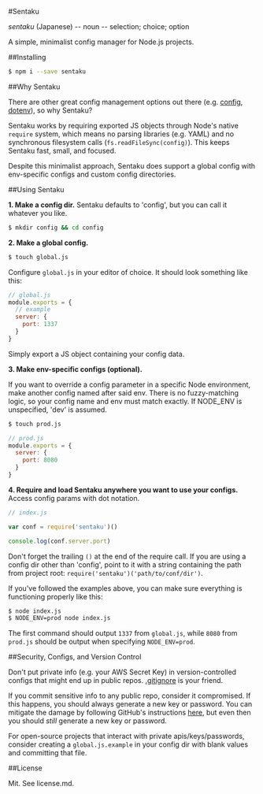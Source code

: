 #Sentaku

*sentaku* (Japanese) -- noun -- selection; choice; option

A simple, minimalist config manager for Node.js projects.

##Installing

```sh
$ npm i --save sentaku
```

##Why Sentaku

There are other great config management options out there (e.g. [config](https://www.npmjs.com/package/config), [dotenv](https://www.npmjs.com/package/dotenv)), so why Sentaku?

Sentaku works by requiring exported JS objects through Node's native `require` system, which means no parsing libraries (e.g. YAML) and no synchronous filesystem calls (`fs.readFileSync(config)`). This keeps Sentaku fast, small, and focused.

Despite this minimalist approach, Sentaku does support a global config with env-specific configs and custom config directories.

##Using Sentaku

**1. Make a config dir.** Sentaku defaults to 'config', but you can call it whatever you like.

```sh
$ mkdir config && cd config
```

**2. Make a global config.**

```sh
$ touch global.js
```

Configure `global.js` in your editor of choice. It should look something like this:

```js
// global.js
module.exports = {
  // example
  server: {
    port: 1337
  }
}
```

Simply export a JS object containing your config data.

**3. Make env-specific configs (optional).**

If you want to override a config parameter in a specific Node environment, make another config named after said env. There is no fuzzy-matching logic, so your config name and env must match exactly. If NODE_ENV is unspecified, 'dev' is assumed.


```sh
$ touch prod.js
```

```js
// prod.js
module.exports = {
  server: {
    port: 8080
  }
}
```

**4. Require and load Sentaku anywhere you want to use your configs.** Access config params with dot notation.

```js
// index.js

var conf = require('sentaku')()

console.log(conf.server.port)
```

Don't forget the trailing `()` at the end of the require call. If you are using a config dir other than 'config', point to it with a string containing the path from project root: `require('sentaku')('path/to/conf/dir')`.

If you've followed the examples above, you can make sure everything is functioning properly like this:

```sh
$ node index.js
$ NODE_ENV=prod node index.js
```

The first command should output `1337` from `global.js`, while `8080` from `prod.js` should be output when specifying `NODE_ENV=prod`.

##Security, Configs, and Version Control

Don't put private info (e.g. your AWS Secret Key) in version-controlled configs that might end up in public repos. [.gitignore](http://www.git-scm.com/docs/gitignore) is your friend.

If you commit sensitive info to any public repo, consider it compromised. If this happens, you should always generate a new key or password. You can mitigate the damage by following GitHub's instructions [here](https://help.github.com/articles/remove-sensitive-data/), but even then you should *still* generate a new key or password.

For open-source projects that interact with private apis/keys/passwords, consider creating a `global.js.example` in your config dir with blank values and committing that file.

##License

Mit. See license.md.
